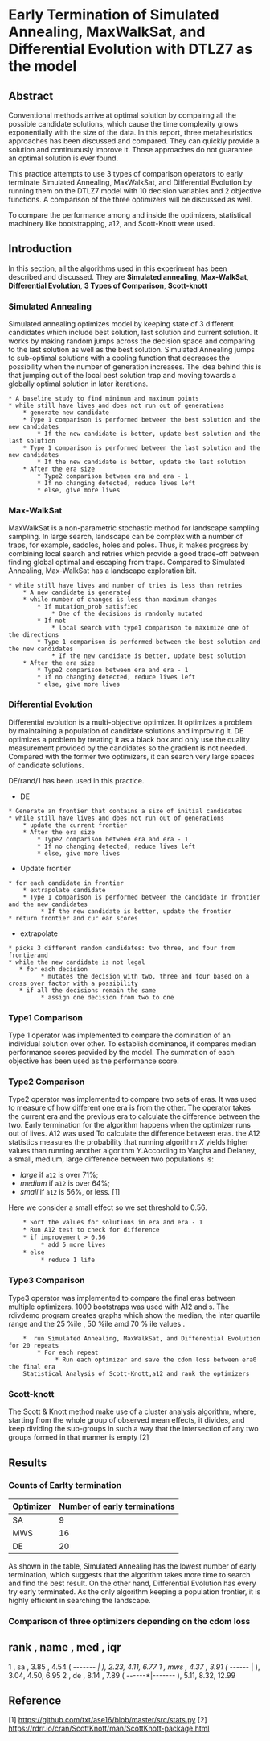# Early Termination of Simulated Annealing, MaxWalkSat, and Differential Evolution with DTLZ7 as the model

## Abstract
Conventional methods arrive at optimal solution by compairng all the possible candidate solutions, which cause the time complexity grows   exponentially with the size of the data. In this report, three metaheuristics approaches has been discussed and compared. They can quickly provide a solution and continuously improve it. Those approaches do not guarantee an optimal solution is ever found.

This practice attempts to use 3 types of comparison operators to early terminate Simulated Annealing, MaxWalkSat, and Differential Evolution by running them on the DTLZ7 model with 10 decision variables and 2 objective functions. A comparison of the three optimizers will be discussed as well. 

To compare the performance among and inside the optimizers, statistical machinery like bootstrapping, a12, and Scott-Knott were used. 

## Introduction
In this section, all the algorithms used in this experiment has been described and discussed. They are **Simulated annealing**, **Max-WalkSat**, **Differential Evolution**,  **3 Types of Comparison**, **Scott-knott**

### Simulated Annealing
Simulated annealing optimizes model by keeping state of 3 different candidates which include best solution, last solution and current solution. It works by making random jumps across the decision space and comparing to the last solution as well as the best solution. Simulated Annealing jumps to sub-optimal solutions with a cooling function that decreases the possibility when the number of generation increases. The idea behind this is that jumping out of the local best solution trap and moving towards a globally optimal solution in later iterations.

```
* A baseline study to find minimum and maximum points
* while still have lives and does not run out of generations
    * generate new candidate
    * Type 1 comparison is performed between the best solution and the new candidates
        * If the new candidate is better, update best solution and the last solution
    * Type 1 comparison is performed between the last solution and the new candidates
        * If the new candidate is better, update the last solution
    * After the era size
        * Type2 comparison between era and era - 1
        * If no changing detected, reduce lives left
        * else, give more lives
```

### Max-WalkSat
MaxWalkSat is a non-parametric stochastic method for landscape sampling sampling. In large search, landscape can be complex with a number of traps, for example, saddles, holes and poles. Thus, it makes progress by combining local search and retries which provide a good trade-off between finding global optimal and escaping from traps. Compared to Simulated Annealing, Max-WalkSat has a landscape exploration bit. 


```
* while still have lives and number of tries is less than retries
    * A new candidate is generated
    * while number of changes is less than maximum changes
        * If mutation_prob satisfied
            * One of the decisions is randomly mutated
        * If not 
            * local search with type1 comparison to maximize one of the directions
        * Type 1 comparison is performed between the best solution and the new candidates
            * If the new candidate is better, update best solution
    * After the era size
        * Type2 comparison between era and era - 1
        * If no changing detected, reduce lives left
        * else, give more lives
```

### Differential Evolution
Differential evolution is a multi-objective optimizer. It optimizes a problem by maintaining a population of candidate solutions and improving it. DE optimizes a problem by treating it as a black box and only use the quality measurement provided by the candidates so the gradient is not needed. Compared with the former two optimizers, it can search very large spaces of candidate solutions.

DE/rand/1 has been used in this practice.

* DE
```
* Generate an frontier that contains a size of initial candidates
* while still have lives and does not run out of generations
    * update the current frontier
    * After the era size
        * Type2 comparison between era and era - 1
        * If no changing detected, reduce lives left
        * else, give more lives
```

* Update frontier
```
* for each candidate in frontier
    * extrapolate candidate
    * Type 1 comparison is performed between the candidate in frontier and the new candidates
         * If the new candidate is better, update the frontier
* return frontier and cur ear scores
```

* extrapolate
```
* picks 3 different random candidates: two three, and four from frontierand 
* while the new candidate is not legal
   * for each decision
         * mutates the decision with two, three and four based on a cross over factor with a possibility
   * if all the decisions remain the same
         * assign one decision from two to one
```

### Type1 Comparison

Type 1 operator was implemented to compare the domination of an individual solution over other. To establish dominance, it compares median performance scores provided by the model. The summation of each objective has been used as the performance score. 

### Type2 Comparison

Type2 operator was implemented to compare two sets of eras. It was used to measure of how different one era is from the other. The operator takes the current era and the previous era to calculate the difference between the two. Early termination for the algorithm happens when the optimizer runs out of lives. A12 was used To calculate the difference between eras. the A12 statistics measures the
probability that running algorithm *X* yields higher values than running another algorithm *Y*.According to Vargha and Delaney, a small, medium, large difference between two populations is:

-   *large* if `a12` is over 71%;
-   *medium* if `a12` is over 64%;
-   *small* if `a12` is 56%, or less.  [1]

Here we consider a small effect so we set threshold to 0.56.

```3
    * Sort the values for solutions in era and era - 1
    * Run A12 test to check for difference
    * if improvement > 0.56
         * add 5 more lives
    * else
         * reduce 1 life
```

### Type3 Comparison

Type3 operator was implemented to compare the final eras between multiple optimizers. 1000 bootstraps was used with A12 and s. The rdivdemo program creates graphs which show the median, the inter quartile range and the 25 %ile , 50 %ile amd 70 % ile values .

```
    *  run Simulated Annealing, MaxWalkSat, and Differential Evolution for 20 repeats
        * For each repeat
             * Run each optimizer and save the cdom loss between era0 the final era
    Statistical Analysis of Scott-Knott,a12 and rank the optimizers
```

### Scott-knott

The Scott & Knott method make use of a cluster analysis algorithm, where, starting from the whole group of observed mean effects, it divides, and keep dividing the sub-groups in such a way that the intersection of any two groups formed in that manner is empty [2]

## Results

### Counts of Earlty termination
| Optimizer | Number of  early terminations  |
|-----------|--------------------------------|
| SA        | 9                              |
| MWS       | 16                             |
| DE        | 20                             |

As shown in the table, Simulated Annealing has the lowest number of early termination, which suggests that the algorithm takes more time to search and find the best result. On the other hand, Differential Evolution has every try early terminated. As the only algorithm keeping a population frontier, it is highly efficient in searching the landscape.

### Comparison of three optimizers depending on the cdom loss

rank ,         name ,    med   ,  iqr 
----------------------------------------------------
   1 ,           sa ,    3.85  ,  4.54 (   ---*----    |              ), 2.23,  4.11,  6.77
   1 ,          mws ,    4.37  ,  3.91 (    ---*---    |              ), 3.04,  4.50,  6.95
   2 ,           de ,    8.14  ,  7.89 (        ------*|-------       ), 5.11,  8.32,  12.99
   



## Reference
[1] https://github.com/txt/ase16/blob/master/src/stats.py
[2] https://rdrr.io/cran/ScottKnott/man/ScottKnott-package.html

